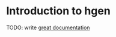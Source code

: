 # Introduction to hgen

TODO: write [great documentation](http://jacobian.org/writing/great-documentation/what-to-write/)
